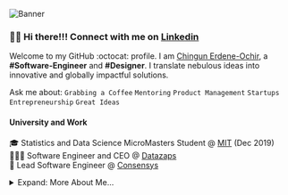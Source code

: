 ![Banner](https://raw.github.com/jhingun1/jhingun1/master/Chingun1.png)

### 👋🏼 Hi there!!! Connect with me on [Linkedin](https://www.linkedin.com/in/jhingun1)

Welcome to my GitHub :octocat: profile. I am [Chingun Erdene-Ochir](https://www.linkedin.com/in/jhingun1), a **#Software-Engineer** and **#Designer**. I translate nebulous ideas into innovative and globally impactful solutions.

Ask me about: `Grabbing a Coffee` `Mentoring` `Product Management` `Startups` `Entrepreneurship` `Great Ideas`

#### University and Work

🎓 Statistics and Data Science MicroMasters Student @ [MIT](https://www.mit.edu) (Dec 2019)  
👨🏼‍💻 Software Engineer and CEO @ [Datazaps](https://github.com/microsoft)  
🦉 Lead Software Engineer @ [Consensys](https://github.com/save-nemo-org)


<details>

<summary>Expand: More About Me...</summary>

<p>

```javascript
const Chingun = {
  code: [JavaScript, TypeScript, Swift, Python, C],
  tools: [React, Node, Jest, Docker, GitHub, Azure, GCP],
  architecture: ["microservices", "event-driven", "layered"],
  techCommunities: {
    coorganizer: "Microsoft Hackathon 2020",
    speaker: "Startcon", "Sydney Cocoaheads"
    mentor: ["Student Peer Mentor", "Local Hackathon(s) Mentor"],
  },
  challenge: "This year, I want to launch a SaaS app, learn React, and understand production monitoring KPIs.",
};
```

#### Recent Projects

#### 🌏 Young Growth Academy

<a href="https://www.younggrowth.academy">
    <img align="left" src="https://raw.github.com/jhingun1/jhingun1/master/images/YGA.png" width="300">
</a>
I built the web app for [Young Growth Academy](<a href="https://www.younggrowth.academy">) which is a tuition centre located in Penrith CBD, teaching Mathematics, English and Science (Junior Science, Biology, Chemistry, Physics) from Years 1 to Year 12. Their inspiring team of teachers help students to focus and excel within the class and take their skills to other domains within society. The underlying value they deliver is in the student’s unparalleled development outside the classroom. 

</p>
<p>

####  💵 BDXworld


<a href="https://www.bdxworld.com/">
	<img align="left" src="https://raw.github.com/jhingun1/jhingun1/master/images/bdxworld.png" width="300">
</a>

[BDXworld](https://www.bdxworld.com/) is a neutral, Pan Asian data center cluster, providing a protective cocoon over your physical and virtual infrastructure. 
With data centers located in Hong Kong, Guangzhou, Nanjing, and Singapore, they provide security, disaster recovery services, and telco connectivity into public clouds as well as third-party data centers — over Telco providers you select. It's their mission to deliver world class ease of operations in monitoring and managing hybrid ecosystems. They're here to protect your IT investments across Asia.

</p>
<p>

#### 🔍 Alkalife

<a href="https://www.alkalife.com.au">
	<img align="left" src="https://raw.github.com/jhingun1/jhingun1/master/images/Alkalife.png" width="300">
</a>

[Alkalife](https://www.alkalife.com.au)

</p>
